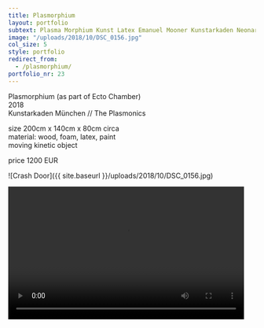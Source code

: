 ```yaml
---
title: Plasmorphium
layout: portfolio
subtext: Plasma Morphium Kunst Latex Emanuel Mooner Kunstarkaden Neonart neonkunst München
image: "/uploads/2018/10/DSC_0156.jpg"
col_size: 5
style: portfolio
redirect_from:
  - /plasmorphium/
portfolio_nr: 23
---
```


Plasmorphium (as part of Ecto Chamber)  
2018  
Kunstarkaden München // The Plasmonics

size 200cm x 140cm x 80cm circa  
material: wood, foam, latex, paint  
moving kinetic object

price 1200 EUR

![Crash Door]({{ site.baseurl }}/uploads/2018/10/DSC_0156.jpg)

<div style="width: 480px;" class="wp-video"><video class="wp-video-shortcode" id="video-1062-1" width="480" height="270" preload="metadata" controls="controls"><source type="video/mp4" src="{{ site.baseurl }}/uploads/2018/10/plasmonics2.m4v?_=1"><a href="{{ site.baseurl }}/uploads/2018/10/plasmonics2.m4v">{{ site.baseurl }}/uploads/2018/10/plasmonics2.m4v</a></video></div>
